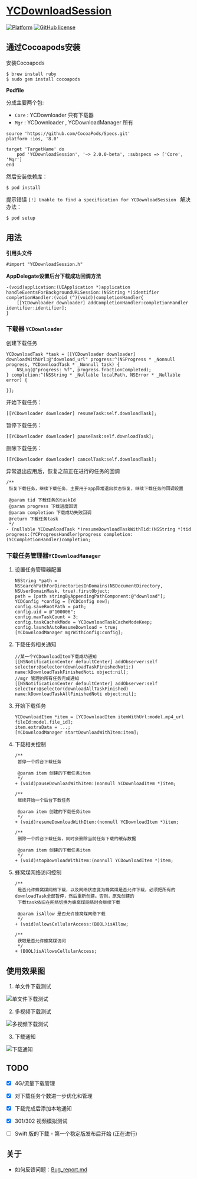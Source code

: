 # [YCDownloadSession](https://onezens.github.io/YCDownloadSession/)

[![Platform](https://img.shields.io/badge/platform-iOS-yellowgreen.svg)](https://github.com/onezens/YCDownloadSession)
[![GitHub license](https://img.shields.io/github/license/onezens/YCDownloadSession.svg)](https://github.com/onezens/YCDownloadSession/blob/master/LICENSE)


## 通过Cocoapods安装

安装Cocoapods

```
$ brew install ruby
$ sudo gem install cocoapods
```

**Podfile**

分成主要两个包:

- `Core` : YCDownloader 只有下载器
- `Mgr`  : YCDownloader , YCDownloadManager 所有

```
source 'https://github.com/CocoaPods/Specs.git'
platform :ios, '8.0'

target 'TargetName' do
    pod 'YCDownloadSession', '~> 2.0.0-beta', :subspecs => ['Core', 'Mgr']
end
```

然后安装依赖库：

```
$ pod install
```

提示错误 `[!] Unable to find a specification for YCDownloadSession ` 解决办法：

```
$ pod setup
```

## 用法

**引用头文件**

```
#import "YCDownloadSession.h"
```


**AppDelegate设置后台下载成功回调方法**

```
-(void)application:(UIApplication *)application handleEventsForBackgroundURLSession:(NSString *)identifier completionHandler:(void (^)(void))completionHandler{
    [[YCDownloader downloader] addCompletionHandler:completionHandler identifier:identifier];
}
```

### 下载器 `YCDownloader`

创建下载任务

```
YCDownloadTask *task = [[YCDownloader downloader] downloadWithUrl:@"download_url" progress:^(NSProgress * _Nonnull progress, YCDownloadTask * _Nonnull task) {
    NSLog(@"progress: %f", progress.fractionCompleted); 
} completion:^(NSString * _Nullable localPath, NSError * _Nullable error) {
        
}];
```

开始下载任务：

```
[[YCDownloader downloader] resumeTask:self.downloadTask];
```

暂停下载任务：

```
[[YCDownloader downloader] pauseTask:self.downloadTask];
```

删除下载任务：

```
[[YCDownloader downloader] cancelTask:self.downloadTask];
```

异常退出应用后，恢复之前正在进行的任务的回调

```
/**
 恢复下载任务，继续下载任务，主要用于app异常退出状态恢复，继续下载任务的回调设置

 @param tid 下载任务的taskId
 @param progress 下载进度回调
 @param completion 下载成功失败回调
 @return 下载任务task
 */
- (nullable YCDownloadTask *)resumeDownloadTaskWithTid:(NSString *)tid progress:(YCProgressHandler)progress completion:(YCCompletionHandler)completion;
```

### 下载任务管理器`YCDownloadManager`

1. 设置任务管理器配置

    ```
    NSString *path = NSSearchPathForDirectoriesInDomains(NSDocumentDirectory, NSUserDomainMask, true).firstObject;
    path = [path stringByAppendingPathComponent:@"download"];
    YCDConfig *config = [YCDConfig new];
    config.saveRootPath = path;
    config.uid = @"100006";
    config.maxTaskCount = 3;
    config.taskCachekMode = YCDownloadTaskCacheModeKeep;
    config.launchAutoResumeDownload = true;
    [YCDownloadManager mgrWithConfig:config];
    ```

2. 下载任务相关通知

    ```
    //某一个YCDownloadItem下载成功通知
    [[NSNotificationCenter defaultCenter] addObserver:self selector:@selector(downloadTaskFinishedNoti:) name:kDownloadTaskFinishedNoti object:nil];
    //mgr 管理的所有任务完成通知
    [[NSNotificationCenter defaultCenter] addObserver:self selector:@selector(downloadAllTaskFinished) name:kDownloadTaskAllFinishedNoti object:nil];
    ```

3. 开始下载任务

    ```
    YCDownloadItem *item = [YCDownloadItem itemWithUrl:model.mp4_url fileId:model.file_id];
    item.extraData = ...;
    [YCDownloadManager startDownloadWithItem:item];
    ```
4. 下载相关控制

    ```
    /**
     暂停一个后台下载任务
     
     @param item 创建的下载任务item
     */
    + (void)pauseDownloadWithItem:(nonnull YCDownloadItem *)item;
    
    /**
     继续开始一个后台下载任务
     
     @param item 创建的下载任务item
     */
    + (void)resumeDownloadWithItem:(nonnull YCDownloadItem *)item;
    
    /**
     删除一个后台下载任务，同时会删除当前任务下载的缓存数据
     
     @param item 创建的下载任务item
     */
    + (void)stopDownloadWithItem:(nonnull YCDownloadItem *)item;
    ```
5. 蜂窝煤网络访问控制

    ```
    /**
     是否允许蜂窝煤网络下载，以及网络状态变为蜂窝煤是否允许下载，必须把所有的downloadTask全部暂停，然后重新创建。否则，原先创建的
     下载task依旧在网络切换为蜂窝煤网络时会继续下载
     
     @param isAllow 是否允许蜂窝煤网络下载
     */
    + (void)allowsCellularAccess:(BOOL)isAllow;
    
    /**
     获取是否允许蜂窝煤访问
     */
    + (BOOL)isAllowsCellularAccess;
    ```

## 使用效果图

1. 单文件下载测试

  ![单文件下载测试](http://src.onezen.cc/demo/download/1.gif)

2. 多视频下载测试

  ![多视频下载测试](http://src.onezen.cc/demo/download/2.gif)
  
3. 下载通知

  ![下载通知](http://src.onezen.cc/demo/download/4.png)


## TODO

* [x] 4G/流量下载管理
* [x] 对下载任务个数进一步优化和管理
* [x]  下载完成后添加本地通知
* [x] 301/302 视频模拟测试
* [ ] Swift 版的下载 - 第一个稳定版发布后开始 (正在进行)


## 关于

* 如何反馈问题：[Bug_report.md](https://github.com/onezens/YCDownloadSession/blob/master/.github/ISSUE_TEMPLATE/Bug_report.md)



